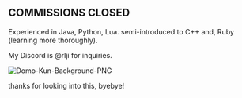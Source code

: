 ## COMMISSIONS CLOSED

Experienced in Java, Python, Lua. semi-introduced to C++ and, Ruby (learning more thoroughly).

My Discord is @rlji for inquiries.



 
![Domo-Kun-Background-PNG](https://github.com/neathryn/neathryn.github.io/assets/140681793/a381f9ec-b527-4d5b-9181-7b28ea986625)


thanks for looking into this, byebye!
